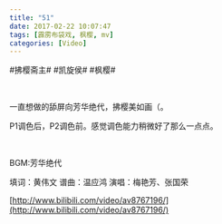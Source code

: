 ```yaml
---
title: "51"
date: 2017-02-22 10:07:47
tags: [霹雳布袋戏, 枫樱, mv]
categories: [Video]
---
```


<p dir="ltr"  >#拂樱斋主#&nbsp;#凯旋侯#&nbsp;#枫樱#</p> 
<p dir="ltr"  >&nbsp;</p> 
<p dir="ltr"  >一直想做的舔屏向芳华绝代，拂樱美如画（。</p> 
<p dir="ltr"  >P1调色后，P2调色前。感觉调色能力稍微好了那么一点点。</p> 
<p dir="ltr"  >&nbsp;</p> 
<p dir="ltr"  >BGM:芳华绝代</p> 
<p dir="ltr"  >填词：黄伟文&nbsp;谱曲：温应鸿&nbsp;演唱：梅艳芳、张国荣</p>

[http://www.bilibili.com/video/av8767196/](http://www.bilibili.com/video/av8767196/)